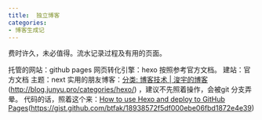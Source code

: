```yaml
---
title:  独立博客
categories: 
- 博客生成记
---
```


费时许久，未必值得。流水记录过程及有用的页面。

托管的网站：github pages 
网页转化引擎：hexo 按照参考官方文档。
建站：官方文档 
主题：next
实用的朋友博客：[分类: 博客技术 | 浚宇的博客]()(http://blog.junyu.pro/categories/hexo/) ，建议不先照着操作，会被git 分支弄晕。
代码的话，照着这个来：[How to use Hexo and deploy to GitHub Pages]()(https://gist.github.com/btfak/18938572f5df000ebe06fbd1872e4e39)




